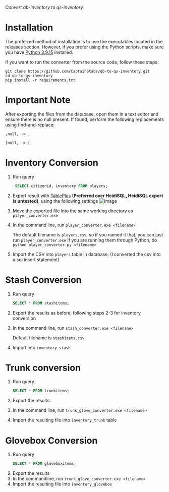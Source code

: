 *Convert qb-inventory to qs-inventory.*

# Installation
  The preferred method of installation is to use the executables located in the releases section. However, if you prefer using the Python scripts, make sure you have [Python 3.9.15](https://www.python.org/downloads/release/python-3915/) installed.

  If you want to run the converter from the source code, follow these steps:
  
  ```
  git clone https://github.com/CaptainStabs/qb-to-qs-inventory.git
  cd qb-to-qs-inventory
  pip install -r requirements.txt
  ```

# Important Note
  After exporting the files from the database, open them in a text editor and ensure there is no null present. If found, perform the following replacements using find-and-replace:
  
    ,null, -> ,

    [null, -> [

# Inventory Conversion
  1. Run query
     ```sql
      SELECT citizenid, inventory FROM players;
      ```

  2. Export result with [TablePlus](https://tableplus.com/) **(Preferred over HeidiSQL, HeidiSQL export is untested)**, using the following settings
     ![image](https://github.com/CaptainStabs/qb-to-qs-inventory/assets/40151222/e83e8f98-6cc5-4bf2-ab43-52fda04b4a60)
  
  3. Move the exported file into the same working directory as `player_converter.exe`
  5. In the command line, run `player_converter.exe <filename>`

     The default filename is `players.csv`, so if you named it that, you can just run `player_converter.exe`
     If you are running them through Python, do `python player_converter.py <filename>`

   6. Import the CSV into `players` table in database. (I converted the csv into a sql insert statement)


# Stash Conversion
  1. Run query
     ```sql
     SELECT * FROM stashitems;
     ```

  2. Export the results as before, following steps 2-3 for inventory conversion
  3. In the command line, run `stash_converter.exe <filename>`

     Default filename is `stashitems.csv`
  4. Import into `inventory_stash`


# Trunk conversion
  1. Run query
     ```sql
     SELECT * FROM trunkitems;
     ```

  2. Export the results.
  3. In the command line, run `trunk_glove_converter.exe <filename>`
  4. Import the resulting file into `inventory_trunk` table

# Glovebox Conversion
  1. Run query
     ```sql
     SELECT * FROM gloveboxitems;
     ```
  2. Export the results
  3. In the commandline, run `trunk_glove_converter.exe <filename>`
  4. Import the resulting file into `inventory_glovebox`

  
  
